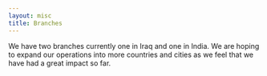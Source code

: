 ```yaml
---
layout: misc
title: Branches
---
```


We have two branches currently one in Iraq and one in India. We are hoping to expand our operations into more countries and cities as we feel that we have had a great impact so far.

